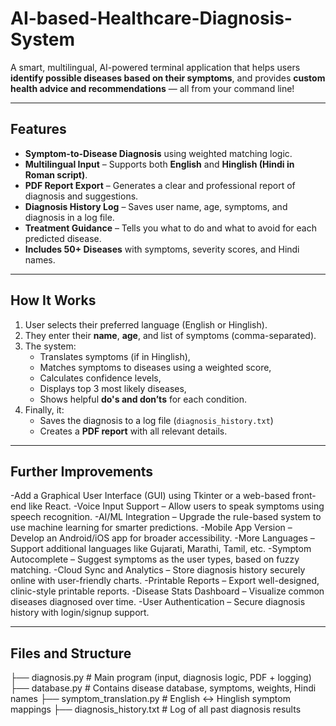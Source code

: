 ﻿# AI-based-Healthcare-Diagnosis-System
A smart, multilingual, AI-powered terminal application that helps users **identify possible diseases based on their symptoms**, and provides **custom health advice and recommendations** — all from your command line!

---

## Features

-  **Symptom-to-Disease Diagnosis** using weighted matching logic.
-  **Multilingual Input** – Supports both **English** and **Hinglish (Hindi in Roman script)**.
-  **PDF Report Export** – Generates a clear and professional report of diagnosis and suggestions.
-  **Diagnosis History Log** – Saves user name, age, symptoms, and diagnosis in a log file.
-  **Treatment Guidance** – Tells you what to do and what to avoid for each predicted disease.
-  **Includes 50+ Diseases** with symptoms, severity scores, and Hindi names.

---

##  How It Works

1. User selects their preferred language (English or Hinglish).
2. They enter their **name**, **age**, and list of symptoms (comma-separated).
3. The system:
   - Translates symptoms (if in Hinglish),
   - Matches symptoms to diseases using a weighted score,
   - Calculates confidence levels,
   - Displays top 3 most likely diseases,
   - Shows helpful **do's and don’ts** for each condition.
4. Finally, it:
   - Saves the diagnosis to a log file (`diagnosis_history.txt`)
   - Creates a **PDF report** with all relevant details.

---

## Further Improvements

-Add a Graphical User Interface (GUI) using Tkinter or a web-based front-end like React.
-Voice Input Support – Allow users to speak symptoms using speech recognition.
-AI/ML Integration – Upgrade the rule-based system to use machine learning for smarter predictions.
-Mobile App Version – Develop an Android/iOS app for broader accessibility.
-More Languages – Support additional languages like Gujarati, Marathi, Tamil, etc.
-Symptom Autocomplete – Suggest symptoms as the user types, based on fuzzy matching.
-Cloud Sync and Analytics – Store diagnosis history securely online with user-friendly charts.
-Printable Reports – Export well-designed, clinic-style printable reports.
-Disease Stats Dashboard – Visualize common diseases diagnosed over time.
-User Authentication – Secure diagnosis history with login/signup support.

---

##  Files and Structure

├── diagnosis.py # Main program (input, diagnosis logic, PDF + logging)
├── database.py # Contains disease database, symptoms, weights, Hindi names
├── symptom_translation.py # English ↔ Hinglish symptom mappings
├── diagnosis_history.txt # Log of all past diagnosis results
